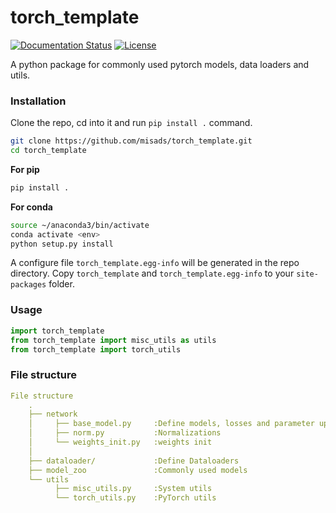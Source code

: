 # torch_template

<p>
    <a href='https://torch-template.readthedocs.io/en/latest/?badge=latest'>
        <img src='https://readthedocs.org/projects/torch-template/badge/?version=latest' alt='Documentation Status' /></a>
    <a href="https://opensource.org/licenses/MIT">
        <img src="https://img.shields.io/badge/License-MIT-brightgreen.svg" alt="License">
    </a>
</p>

A python package for commonly used pytorch models, data loaders and utils. 


### Installation

Clone the repo, cd into it and run `pip install .` command.

``` bash
git clone https://github.com/misads/torch_template.git
cd torch_template
```
**For pip**  
```bash
pip install . 
```

**For conda**
```bash
source ~/anaconda3/bin/activate
conda activate <env>
python setup.py install
```

A configure file `torch_template.egg-info` will be generated in the repo directory. Copy `torch_template` and `torch_template.egg-info` to your `site-packages` folder.


### Usage

```python
import torch_template
from torch_template import misc_utils as utils
from torch_template import torch_utils
```

### File structure

```yaml
File structure
    .
    ├── network
    │     ├── base_model.py     :Define models, losses and parameter updating
    │     ├── norm.py           :Normalizations
    │     └── weights_init.py   :weights init
    │
    ├── dataloader/             :Define Dataloaders
    ├── model_zoo               :Commonly used models
    └── utils
          ├── misc_utils.py     :System utils
          └── torch_utils.py    :PyTorch utils

```


